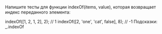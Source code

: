 Напишите тесты для функции indexOf(items, value), которая возвращает индекс переданного элемента:

indexOf([1, 2, 1, 2], 2); // 1
indexOf([2, 'one', 'cat', false], 8); // -1
Подсказки:
_.indexOf